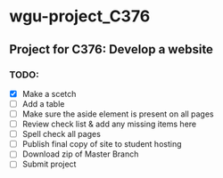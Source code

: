 # wgu-project_C376
## Project for C376: Develop a website

### TODO:
- [x] Make a scetch
- [ ] Add a table
- [ ] Make sure the aside element is present on all pages
- [ ] Review check list & add any missing items here
- [ ] Spell check all pages
- [ ] Publish final copy of site to student hosting
- [ ] Download zip of Master Branch
- [ ] Submit project
